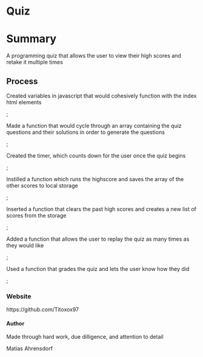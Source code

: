 # Quiz

<h1>Summary</h1>
<p>A programming quiz that allows the user to view their high scores and retake it multiple times</p>

<h2>Process</h2>
<p>Created variables in javascript that would cohesively function with the index html elements</p>;
<p>Made a function that would cycle through an array containing the quiz questions and their solutions in order to generate the questions</p>;
<p>Created the timer, which counts down for the user once the quiz begins</p>;
<p>Instilled a function which runs the highscore and saves the array of the other scores to local storage</p>;
<p>Inserted a function that clears the past high scores and creates a new list of scores from the storage</p>;
<p>Added a function that allows the user to replay the quiz as many times as they would like</p>;
<p>Used a function that grades the quiz and lets the user know how they did</p>;

<h3>Website</h3>
https://github.com/Titoxox97

<h4>Author</h4>
<p>Made through hard work, due dilligence, and attention to detail</p>
<p>Matias Ahrensdorf</p>
